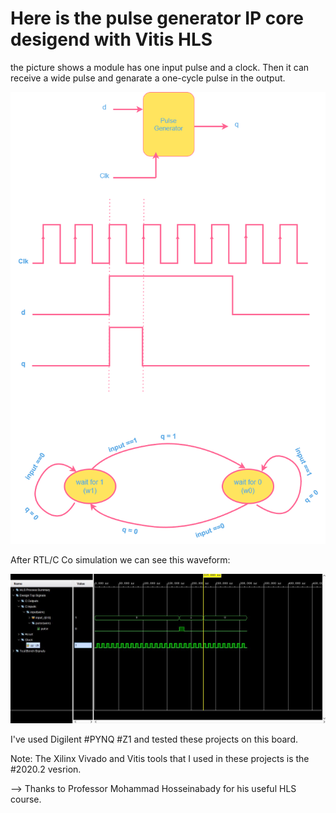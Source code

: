 # Here is the pulse generator IP core desigend with Vitis HLS


the picture shows a module has one input pulse and a clock. Then it can receive a wide pulse and genarate a one-cycle pulse in the output.


![alt text](https://github.com/salemsajjad/Vitis-HLS-Sequential/blob/main/08-Pulse_Generator/pulse_generator.png?raw=true)

After RTL/C Co simulation we can see this waveform:

![alt text](https://github.com/salemsajjad/Vitis-HLS-Sequential/blob/main/08-Pulse_Generator/waveform.JPG?raw=true)

I've used Digilent #PYNQ #Z1 and tested these projects on this board.

Note: The Xilinx Vivado and Vitis tools that I used in these projects is the #2020.2 vesrion. 

--> Thanks to Professor Mohammad Hosseinabady for his useful HLS course.
